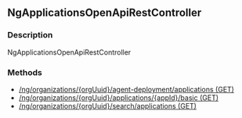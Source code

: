 ## NgApplicationsOpenApiRestController
### Description
NgApplicationsOpenApiRestController
### Methods
- [ /ng/organizations/{orgUuid}/agent-deployment/applications (GET) ]( ./0f18f3aaa48f4b2d9acbd8c1490db5b1.md)
- [ /ng/organizations/{orgUuid}/applications/{appId}/basic (GET) ]( ./e9785022509133a1e8a9e148df299733.md)
- [ /ng/organizations/{orgUuid}/search/applications (GET) ]( ./a7f282195fb07aae4538e36dcd7f3caa.md)
